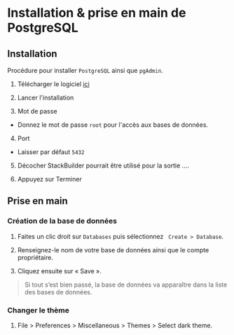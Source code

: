 # Installation & prise en main de PostgreSQL

## Installation

Procédure pour installer `PostgreSQL` ainsi que `pgAdmin`.

1. Télécharger le logiciel [ici](https://www.enterprisedb.com/postgresql-tutorial-resources-training?uuid=7ce7e93f-e1eb-4e42-85fa-84c0c98859ee&campaignId=7012J000001h3GiQAI)


2. Lancer l'installation

3. Mot de passe
  - Donnez le mot de passe `root` pour l'accès aux bases de données.

4. Port
  - Laisser par défaut `5432`


5. Décocher StackBuilder pourrait être utilisé pour la sortie ....

6. Appuyez sur Terminer


## Prise en main

### Création de la base de données

1. Faites un clic droit sur `Databases` puis sélectionnez ` Create > Database`.

2. Renseignez-le nom de votre base de données ainsi que le compte propriétaire.


3. Cliquez ensuite sur « Save ».

>Si tout s’est bien passé, la base de données va apparaître dans la liste des bases de données.


### Changer le thème

1. File > Preferences > Miscellaneous > Themes > Select dark theme.
